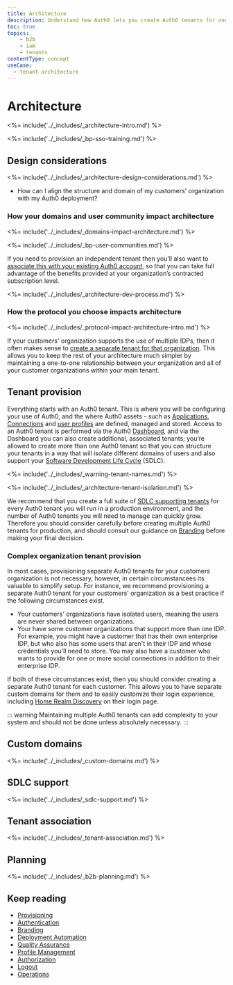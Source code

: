 ```yaml
---
title: Architecture
description: Understand how Auth0 lets you create Auth0 tenants for one or more environments
toc: true
topics:
    - b2b
    - iam
    - tenants
contentType: concept
useCase:
  - tenant-architecture
---
```


# Architecture

<%= include('../_includes/_architecture-intro.md') %>

<%= include('../_includes/_bp-sso-training.md') %>

## Design considerations

<%= include('../_includes/_architecture-design-considerations.md') %>
* How can I align the structure and domain of my customers' organization with my Auth0 deployment?

### How your domains and user community impact architecture

<%= include('../_includes/_domains-impact-architecture.md') %>

<%= include('../_includes/_bp-user-communities.md') %>

If you need to provision an independent tenant then you’ll also want to [associate this with your existing Auth0 account](#tenant-association), so that you can take full advantage of the benefits provided at your organization’s contracted subscription level.

<%= include('../_includes/_architecture-dev-process.md') %>

### How the protocol you choose impacts architecture

<%= include('../_includes/_protocol-impact-architecture-intro.md') %>

If your customers' organization supports the use of multiple IDPs, then it often makes sense to [create a separate tenant for that organization](#complex-organization-tenant-provision). This allows you to keep the rest of your architecture much simpler by maintaining a one-to-one relationship between your organization and all of your customer organizations within your main tenant.

## Tenant provision

Everything starts with an Auth0 tenant. This is where you will be configuring your use of Auth0, and the where Auth0 assets - such as [Applications](/applications), [Connections](/connections) and [user profiles](/architecture-scenarios/implementation/b2b/b2b-profile-mgmt) are defined, managed and stored. Access to an Auth0 tenant is performed via the Auth0 [Dashboard](/dashboard), and via the Dashboard you can also create additional, associated tenants; you’re allowed to create more than one Auth0 tenant so that you can structure your tenants in a way that will isolate different domains of users and also support your [Software Development Life Cycle](#sdlc-support) (SDLC).

<%= include('../_includes/_warning-tenant-names.md') %>

<%= include('../_includes/_architecture-tenant-isolation.md') %>

We recommend that you create a full suite of [SDLC supporting tenants](#sdlc-support) for every Auth0 tenant you will run in a production environment, and the number of Auth0 tenants you will need to manage can quickly grow. Therefore you should consider carefully before creating multiple Auth0 tenants for production, and should consult our guidance on [Branding](/architecture-scenarios/implementation/b2b/b2b-branding) before making your final decision. 

### Complex organization tenant provision

In most cases, provisioning separate Auth0 tenants for your customers organization is not necessary, however, in certain circumstancees its valuable to simplify setup. For instance, we recommend provisioning a separate Auth0 tenant for your customers' organization as a best practice if the following circumstances exist.

* Your customers' organizations have isolated users, meaning the users are never shared between organizations.
* Your have some customer organizations that support more than one IDP. For example, you might have a customer that has their own enterprise IDP, but who also has some users that aren't in their IDP and whose credentials you'll need to store. You may also have a customer who wants to provide for one or more social connections in addition to their enterprise IDP.

If both of these circumstances exist, then you should consider creating a separate Auth0 tenant for each customer. This allows you to have separate custom domains for them and to easily customize their login experience, including [Home Realm Discovery](/b2b/b2b-authentication#home-realm-discovery) on their login page. 

::: warning
Maintaining multiple Auth0 tenants can add complexity to your system and should not be done unless absolutely necessary. 
:::

## Custom domains

<%= include('../_includes/_custom-domains.md') %>

## SDLC support

<%= include('../_includes/_sdlc-support.md') %>

## Tenant association

<%= include('../_includes/_tenant-association.md') %>

## Planning

<%= include('../_includes/_b2b-planning.md') %>

## Keep reading

* [Provisioning](/architecture-scenarios/b2b/b2b-provisioning)
* [Authentication](/architecture-scenarios/b2b/b2b-authentication)
* [Branding](/architecture-scenarios/b2b/b2b-branding)
* [Deployment Automation](/architecture-scenarios/b2b/b2b-deployment)
* [Quality Assurance](/architecture-scenarios/b2b/b2b-qa)
* [Profile Management](/architecture-scenarios/b2b/b2b-profile-mgmt)
* [Authorization](/architecture-scenarios/b2b/b2b-authorization)
* [Logout](/architecture-scenarios/b2b/b2b-logout)
* [Operations](/architecture-scenarios/b2b/b2b-operations)
